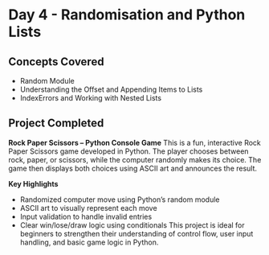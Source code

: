 # Day 4 - Randomisation and Python Lists
## Concepts Covered
-  Random Module
- Understanding the Offset and Appending Items to Lists
- IndexErrors and Working with Nested Lists
## Project Completed
**Rock Paper Scissors – Python Console Game**
This is a fun, interactive Rock Paper Scissors game developed in Python. The player chooses between rock, paper, or scissors, while the computer randomly makes its choice. The game then displays both choices using ASCII art and announces the result.

**Key Highlights**
- Randomized computer move using Python’s random module
- ASCII art to visually represent each move
- Input validation to handle invalid entries
- Clear win/lose/draw logic using conditionals
This project is ideal for beginners to strengthen their understanding of control flow, user input handling, and basic game logic in Python.
